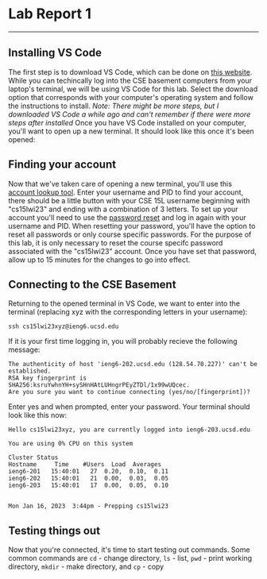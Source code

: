 # Lab Report 1
***
## Installing VS Code
The first step is to download VS Code, which can be done on [this website](https://code.visualstudio.com/download). While you can techincally log into the CSE basement computers from your laptop's terminal, we will be using VS Code for this lab. Select the download option that corresponds with your computer's operating system and follow the instructions to install. 
*Note: There might be more steps, but I downloaded VS Code a while ago and can't remember if there were more steps after installed* 
Once you have VS Code installed on your computer, you'll want to open up a new terminal. It should look like this once it's been opened:
## Finding your account
Now that we've taken care of opening a new terminal, you'll use this [account lookup tool](https://sdacs.ucsd.edu/~icc/index.php). Enter your username and PID to find your account, there should be a little button with your CSE 15L username beginning with "cs15lwi23" and ending with a combination of 3 letters. To set up your account you'll need to use the [password reset](https://sdacs.ucsd.edu/~icc/password.php) and log in again with your username and PID. When resetting your password, you'll have the option to reset all passwords or only course specific passwords. For the purpose of this lab, it is only necessary to reset the course specifc password associated with the "cs15lwi23" account. Once you have set that password, allow up to 15 minutes for the changes to go into effect. 
## Connecting to the CSE Basement
Returning to the opened terminal in VS Code, we want to enter into the terminal (replacing xyz with the corresponding letters in your username):
```
ssh cs15lwi23xyz@ieng6.ucsd.edu
```
If it is your first time logging in, you will probably recieve the following message:
```
The authenticity of host 'ieng6-202.ucsd.edu (128.54.70.227)' can't be established.
RSA key fingerprint is SHA256:ksruYwhnYH+sySHnHAtLUHngrPEyZTDl/1x99wUQcec.
Are you sure you want to continue connecting (yes/no/[fingerprint])? 
```
Enter yes and when prompted, enter your password. Your terminal should look like this now:
```
Hello cs15lwi23xyz, you are currently logged into ieng6-203.ucsd.edu

You are using 0% CPU on this system

Cluster Status 
Hostname     Time    #Users  Load  Averages  
ieng6-201   15:40:01   27  0.20,  0.10,  0.11
ieng6-202   15:40:01   21  0.00,  0.03,  0.05
ieng6-203   15:40:01   17  0.00,  0.05,  0.10

 
Mon Jan 16, 2023  3:44pm - Prepping cs15lwi23
```
## Testing things out
Now that you're connected, it's time to start testing out commands. 
Some common commands are `cd` - change directory, `ls` - list, `pwd` - print working directory, `mkdir` - make directory, and `cp` - copy

